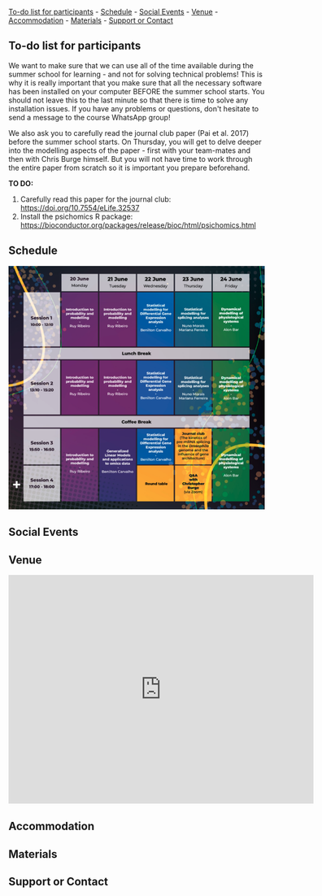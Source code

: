 
[To-do list for participants](#id-preinstallation) - [Schedule](#id-schedule) - [Social Events](#id-socialevents) -
  [Venue](#id-venue) - [Accommodation](#id-accommodation) - [Materials](#id-materials) - [Support or Contact](#id-contacts)

<div id='id-preinstallation'/>

## To-do list for participants

We want to make sure that we can use all of the time available during the summer school for learning - and not for solving technical problems! This is why it is really important that you make sure that all the necessary software has been installed on your computer BEFORE the summer school starts. You should not leave this to the last minute so that there is time to solve any installation issues. If you have any problems or questions, don't hesitate to send a message to the course WhatsApp group!

We also ask you to carefully read the journal club paper (Pai et al. 2017) before the summer school starts. On Thursday, you will get to delve deeper into the modelling aspects of the paper - first with your team-mates and then with Chris Burge himself. But you will not have time to work through the entire paper from scratch so it is important you prepare beforehand.

<b>TO DO:</b>

1) Carefully read this paper for the journal club: https://doi.org/10.7554/eLife.32537
2) Install the psichomics R package: https://bioconductor.org/packages/release/bioc/html/psichomics.html

<div id='id-schedule'/>

## Schedule

![fig_scheduleTable](scheduleTable.png)

<div id='id-socialevents'/>

## Social Events

<div id='id-venue'/>

## Venue
<div id='id-accommodation'/>

<iframe src="https://www.google.com/maps/embed?pb=!1m18!1m12!1m3!1d31285.801742123218!2d-9.166283526806124!3d38.76084404648707!2m3!1f0!2f0!3f0!3m2!1i1024!2i768!4f13.1!3m3!1m2!1s0xd19331bc2f28e2b%3A0xbdcfa9c87a4c0bc4!2sInstituto%20de%20Medicina%20Molecular%20(IMM)!5e0!3m2!1sen!2suk!4v1653313338501!5m2!1sen!2suk" width="600" height="450" style="border:0;" allowfullscreen="" loading="lazy" referrerpolicy="no-referrer-when-downgrade"></iframe>

## Accommodation

<div id='id-materials'/>

## Materials


## Support or Contact

<div id='id-contacts'/>

